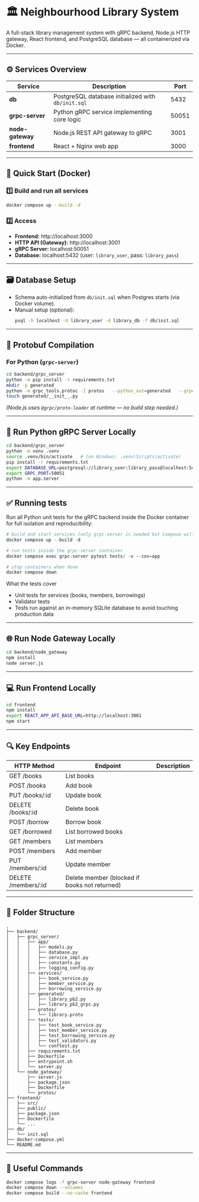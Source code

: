 # 🏛️ Neighbourhood Library System

A full-stack library management system with gRPC backend, Node.js HTTP gateway, React frontend, and PostgreSQL database — all containerized via Docker.

---

## ⚙️ Services Overview
| Service | Description | Port |
|----------|--------------|------|
| **db** | PostgreSQL database initialized with `db/init.sql` | 5432 |
| **grpc-server** | Python gRPC service implementing core logic | 50051 |
| **node-gateway** | Node.js REST API gateway to gRPC | 3001 |
| **frontend** | React + Nginx web app | 3000 |

---

## 🚀 Quick Start (Docker)

### 1️⃣ Build and run all services
```bash
docker compose up --build -d
```

### 2️⃣ Access
- **Frontend:** http://localhost:3000  
- **HTTP API (Gateway):** http://localhost:3001  
- **gRPC Server:** localhost:50051  
- **Database:** localhost:5432 (user: `library_user`, pass: `library_pass`)

---

## 🗃️ Database Setup
- Schema auto-initialized from `db/init.sql` when Postgres starts (via Docker volume).  
- Manual setup (optional):
  ```bash
  psql -h localhost -U library_user -d library_db -f db/init.sql
  ```

---

## 🧩 Protobuf Compilation

### For Python (`grpc-server`)
```bash
cd backend/grpc_server
python -m pip install -r requirements.txt
mkdir -p generated
python -m grpc_tools.protoc -I protos   --python_out=generated   --grpc_python_out=generated   protos/library.proto
touch generated/__init__.py
```

*(Node.js uses `@grpc/proto-loader` at runtime — no build step needed.)*

---

## 🐍 Run Python gRPC Server Locally
```bash
cd backend/grpc_server
python -m venv .venv
source .venv/bin/activate   # (on Windows: .venv\Scripts\activate)
pip install -r requirements.txt
export DATABASE_URL=postgresql://library_user:library_pass@localhost:5432/library_db
export GRPC_PORT=50051
python -m app.server
```

---


## ✅ Running tests

Run all Python unit tests for the gRPC backend inside the Docker container for full isolation and reproducibility:

```powershell
# build and start services (only grpc-server is needed but Compose will start others)
docker compose up --build -d

# run tests inside the grpc-server container
docker compose exec grpc-server pytest tests/ -v --cov=app

# stop containers when done
docker compose down
```

What the tests cover
- Unit tests for services (books, members, borrowings)
- Validator tests
- Tests run against an in-memory SQLite database to avoid touching production data


---

## 🌐 Run Node Gateway Locally
```bash
cd backend/node_gateway
npm install
node server.js
```

---

## 💻 Run Frontend Locally
```bash
cd frontend
npm install
export REACT_APP_API_BASE_URL=http://localhost:3001
npm start
```

---

## 🔍 Key Endpoints

| HTTP Method | Endpoint | Description |
|--------------|-----------|-------------|
| GET /books | List books |
| POST /books | Add book |
| PUT /books/:id | Update book |
| DELETE /books/:id | Delete book |
| POST /borrow | Borrow book |
| GET /borrowed | List borrowed books |
| GET /members | List members |
| POST /members | Add member |
| PUT /members/:id | Update member |
| DELETE /members/:id | Delete member (blocked if books not returned) |

---


## 🧱 Folder Structure
```
.
├── backend/
│   ├── grpc_server/
│   │   ├── app/
│   │   │   ├── models.py
│   │   │   ├── database.py
│   │   │   ├── service_impl.py
│   │   │   ├── constants.py
│   │   │   ├── logging_config.py
│   │   ├── services/
│   │   │   ├── book_service.py
│   │   │   ├── member_service.py
│   │   │   ├── borrowing_service.py
│   │   ├── generated/
│   │   │   ├── library_pb2.py
│   │   │   ├── library_pb2_grpc.py
│   │   ├── protos/
│   │   │   └── library.proto
│   │   ├── tests/
│   │   │   ├── test_book_service.py
│   │   │   ├── test_member_service.py
│   │   │   ├── test_borrowing_service.py
│   │   │   ├── test_validators.py
│   │   │   └── conftest.py
│   │   ├── requirements.txt
│   │   ├── Dockerfile
│   │   ├── entrypoint.sh
│   │   └── server.py
│   └── node_gateway/
│       ├── server.js
│       ├── package.json
│       ├── Dockerfile
│       └── protos/
├── frontend/
│   ├── src/
│   ├── public/
│   ├── package.json
│   ├── Dockerfile
│   └── ...
├── db/
│   └── init.sql
├── docker-compose.yml
└── README.md
```

---

## 🧰 Useful Commands
```bash
docker compose logs -f grpc-server node-gateway frontend
docker compose down --volumes
docker compose build --no-cache frontend
```
